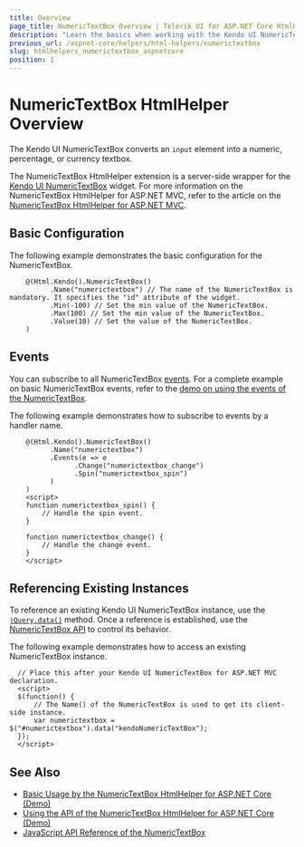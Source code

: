 ```yaml
---
title: Overview
page_title: NumericTextBox Overview | Telerik UI for ASP.NET Core HtmlHelpers
description: "Learn the basics when working with the Kendo UI NumericTextBox for ASP.NET Core (MVC 6 or ASP.NET Core MVC)."
previous_url: /aspnet-core/helpers/html-helpers/numerictextbox
slug: htmlhelpers_numerictextbox_aspnetcore
position: 1
---
```


# NumericTextBox HtmlHelper Overview

The Kendo UI NumericTextBox converts an `input` element into a numeric, percentage, or currency textbox.

The NumericTextBox HtmlHelper extension is a server-side wrapper for the [Kendo UI NumericTextBox](https://demos.telerik.com/kendo-ui/numerictextbox/index) widget. For more information on the NumericTextBox HtmlHelper for ASP.NET MVC, refer to the article on the [NumericTextBox HtmlHelper for ASP.NET MVC](http://docs.telerik.com/aspnet-mvc/helpers/numerictextbox/overview).

## Basic Configuration

The following example demonstrates the basic configuration for the NumericTextBox.

```
    @(Html.Kendo().NumericTextBox()
          .Name("numerictextbox") // The name of the NumericTextBox is mandatory. It specifies the "id" attribute of the widget.
          .Min(-100) // Set the min value of the NumericTextBox.
          .Max(100) // Set the min value of the NumericTextBox.
          .Value(10) // Set the value of the NumericTextBox.
    )
```

## Events

You can subscribe to all NumericTextBox [events](http://docs.telerik.com/kendo-ui/api/javascript/ui/numerictextbox#events). For a complete example on basic NumericTextBox events, refer to the [demo on using the events of the NumericTextBox](https://demos.telerik.com/aspnet-core/numerictextbox/events).

The following example demonstrates how to subscribe to events by a handler name.

```
    @(Html.Kendo().NumericTextBox()
          .Name("numerictextbox")
          .Events(e => e
                .Change("numerictextbox_change")
                .Spin("numerictextbox_spin")
          )
    )
    <script>
    function numerictextbox_spin() {
        // Handle the spin event.
    }

    function numerictextbox_change() {
        // Handle the change event.
    }
    </script>
```

## Referencing Existing Instances

To reference an existing Kendo UI NumericTextBox instance, use the [`jQuery.data()`](http://api.jquery.com/jQuery.data/) method. Once a reference is established, use the [NumericTextBox API](http://docs.telerik.com/kendo-ui/api/javascript/ui/numerictextbox#methods) to control its behavior.

The following example demonstrates how to access an existing NumericTextBox instance.

      // Place this after your Kendo UI NumericTextBox for ASP.NET MVC declaration.
      <script>
      $(function() {
          // The Name() of the NumericTextBox is used to get its client-side instance.
          var numerictextbox = $("#numerictextbox").data("kendoNumericTextBox");
      });
      </script>

## See Also

* [Basic Usage by the NumericTextBox HtmlHelper for ASP.NET Core (Demo)](https://demos.telerik.com/aspnet-core/numerictextbox/index)
* [Using the API of the NumericTextBox HtmlHelper for ASP.NET Core (Demo)](https://demos.telerik.com/aspnet-core/numerictextbox/api)
* [JavaScript API Reference of the NumericTextBox](http://docs.telerik.com/kendo-ui/api/javascript/ui/numerictextbox)
